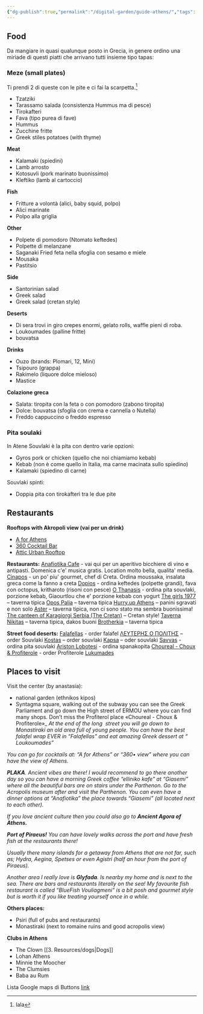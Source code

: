 ```yaml
---
{"dg-publish":true,"permalink":"/digital-garden/guide-athens/","tags":["resource"]}
---
```


## Food
Da mangiare in quasi qualunque posto in Grecia, in genere ordino una miriade di questi piatti che arrivano tutti insieme tipo tapas:
### Meze (small plates)

Ti prendi 2 di queste con le pite e ci fai la scarpetta.[^1]
- Tzatziki
- Tarassamo salada (consistenza Hummus ma di pesce)
- Tirokafteri
- Fava (tipo purea di fave)
- Hummus
- Zucchine fritte
- Greek stiles potatoes (with thyme)

**Meat**
- Kalamaki (spiedini)
- Lamb arrosto
- Kotosuvli (pork marinato buonissimo)
- Kleftiko (lamb al cartoccio)

**Fish**
- Fritture a volontà (alici, baby squid, polpo)
- Alici marinate
- Polpo alla griglia

**Other**
- Polpete di pomodoro (Ntomato keftedes)
- Polpette di melanzane
- Saganaki Fried feta nella sfoglia con sesamo e miele
- Mousaka
- Pastitsio

**Side**
- Santorinian salad
- Greek salad
- Greek salad (cretan style)

**Deserts**
- Di sera trovi in giro crepes enormi, gelato rolls, waffle pieni di roba.
- Loukoumades (palline fritte)
- bouvatsa

**Drinks**
- Ouzo (brands: Plomari, 12, Mini)
- Tsipouro (grappa)
- Rakimelo (liquore dolce mieloso)
- Mastice 

**Colazione greca**
- Salata: tiropita con la feta o con pomodoro (zabono tiropita)
- Dolce: bouvatsa (sfoglia con crema e cannella o Nutella)
- Freddo cappuccino o freddo espresso

### Pita soulaki
In Atene Souvlaki è la pita con dentro varie opzioni:
- Gyros pork or chicken (quello che noi chiamiamo kebab)
- Kebab (non è come quello in Italia, ma carne macinata sullo spiedino)
- Kalamaki (spiedino di carne)

Souvlaki spinti:
- Doppia pita con tirokafterì tra le due pite

## Restaurants
**Rooftops with Akropoli view (vai per un drink)**
- [A for Athens](https://maps.app.goo.gl/wAoTgJ1H7Bu91Zzs8)
- [360 Cocktail Bar](https://maps.app.goo.gl/UmtfCpQeSVLeVgXj9)
- [Attic Urban Rooftop](https://maps.app.goo.gl/9z9e3b4HmKpky4Vn8)

**Restaurants:**
[Anafiotika Cafe](https://maps.app.goo.gl/YrgawT1zPmy5K9cG9) - vai qui per un aperitivo bicchiere di vino e antipasti. Domenica c'e' musica gratis. Location molto bella, qualita' media.
[Cinapos](https://maps.app.goo.gl/EN6LkWwL3NfVHkFE6) - un po' piu' gourmet, chef di Creta. Ordina moussaka, insalata greca come la fanno a creta
[Dopios](https://maps.app.goo.gl/DkTSeAPgaEpPC6tNA) - ordina keftedes (polpette grandi), fava con octopus, kritharoto (risoni con pesce)
[O Thanasis](https://maps.app.goo.gl/gc65Y9ZhGQfwzc3t8) - ordina pita souvlaki, porzione kebab, Giaourtlou che e' porzione kebab con yogurt
[The girls 1977](https://maps.app.goo.gl/JRbED2ALx1gt7ma39) – taverna tipica
[Opos Palia](https://maps.app.goo.gl/qWhUM2rPvMUmj81b7) – taverna tipica
[Hurry.up Athens](https://maps.app.goo.gl/BdAC3c7vawfZctFS8) – panini sgravati e non solo
[Aster](https://maps.app.goo.gl/e7JXj8STv2V3mtXS8) – taverna tipica, non ci sono stato ma sembra buonissima!
[The canteen of Karagiorgi Serbia (The Cretan)](https://maps.app.goo.gl/bVXcq9JJrJiHDTfK8) – Cretan style!
[Taverna Nikitas](https://maps.app.goo.gl/3PYVJbF8agrA2P2R7) – taverna tipica, dakos buoni
[Brotherkia](https://maps.app.goo.gl/5wQmAxDrDYsmcdNR7) – taverna tipica

**Street food deserts:**
[Falafellas](https://maps.app.goo.gl/peQd1DDroHN1GuAp6) - order falafel
[ΛΕΥΤΕΡΗΣ Ο ΠΟΛΙΤΗΣ](https://maps.app.goo.gl/8ZaZHjdLzzCZtKpm8) – order Souvlaki
[Kostas](https://maps.app.goo.gl/iiWtPhwZX8VUTG4JA) – order souvlaki
[Kapsa](https://maps.app.goo.gl/m7EcJBwA7sDRjSXP7) – oder souvlaki
[Savvas](https://maps.app.goo.gl/giuK3BQYQA4NxPsX7) - ordina pita souvlaki
[Ariston Lobotesi](https://maps.app.goo.gl/aSYDUZF9AUAJrMxg8) - ordina spanakopita
[Choureal - Choux & Profiterole](https://maps.app.goo.gl/MqYzLvcnurczRuCr9) - order Profiterole
[Lukumades](https://maps.app.goo.gl/xCnAa8kBUjZvUJy68)

## Places to visit
Visit the center (by anastasia):
- national garden (ethnikos kipos)
- Syntagma square, walking out of the subway you can see the Greek Parliament and go down the High street of ERMOU where you can find many shops. Don’t miss the Profiterol place «Choureal - Choux & Profiterole»_
_At the end of the long  street you will go down to Monastiraki an old area full of young people. You can have the best falafel wrap EVER in “Falafellas” and eat amazing Greek dessert at “ Loukoumades”_

_You can go for cocktails at: “A for Athens” or “360• view” where you can have the view of Athens._

**_PLAKA_**_. Ancient vibes are there! I would recommend to go there another day so you can have a morning Greek coffee “elliniko kafe” at “Giasemi” where all the beautiful bars are on stairs under the Parthenon. Go to the Acropolis museum after and visit the Parthenon. You can even have a dinner options at “Anafiotika” the place towards “Giasemi” (all located next to each other)._

_If you love ancient culture then you could also go to **Ancient Agora of Athens.**_

**_Port of Piraeus!_** _You can have lovely walks across the port and have fresh fish at the restaurants there!_

_Usually there many islands for a getaway from Athens that are not far, such as; Hydra, Aegina, Spetses or even Agistri (half an hour from the port of Piraeus)._

_Another area I really love is **Glyfada**. Is nearby my home and is next to the sea. There are bars and restaurants literally on the sea! My favourite fish restaurant is called “BlueFish Vouliagmeni” is a bit posh and gourmet style but is worth it if you like treating yourself once in a while._

**Others places:**
- Psiri (full of pubs and restaurants)
- Monastiraki (next to romaine ruins and good acropolis view)

**Clubs in Athens**
- The Clown [[3. Resources/dogs\|Dogs]]
- Lohan Athens
- Minnie the Moocher
- The Clumsies
- Baba au Rum

Lista Google maps di Buttons [link](https://maps.app.goo.gl/h74c4MrmjardvLee6?g_st=ifm)

[^1]: lala
